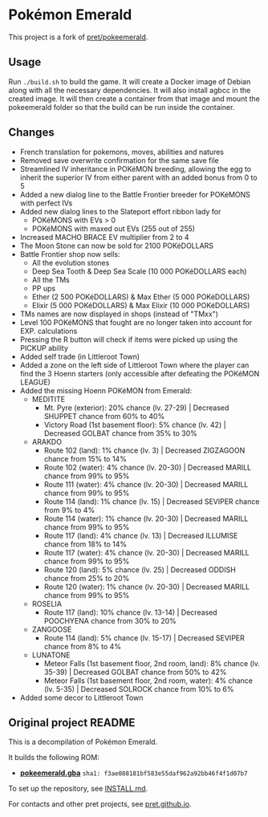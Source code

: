 # Pokémon Emerald

This project is a fork of [pret/pokeemerald](https://github.com/pret/pokeemerald).

## Usage

Run `./build.sh` to build the game. It will create a Docker image of Debian along with all the necessary dependencies. It will also install agbcc in the created image.
It will then create a container from that image and mount the pokeemerald folder so that the build can be run inside the container.

## Changes

* French translation for pokemons, moves, abilities and natures
* Removed save overwrite confirmation for the same save file
* Streamlined IV inheritance in POKéMON breeding, allowing the egg to inherit the superior IV from either parent with an added bonus from 0 to 5
* Added a new dialog line to the Battle Frontier breeder for POKéMONS with perfect IVs
* Added new dialog lines to the Slateport effort ribbon lady for 
    * POKéMONS with EVs > 0
    * POKéMONS with maxed out EVs (255 out of 255)
* Increased MACHO BRACE EV multiplier from 2 to 4
* The Moon Stone can now be sold for 2100 POKéDOLLARS
* Battle Frontier shop now sells:
    * All the evolution stones
    * Deep Sea Tooth & Deep Sea Scale (10 000 POKéDOLLARS each)
    * All the TMs
    * PP ups
    * Ether (2 500 POKéDOLLARS) & Max Ether (5 000 POKéDOLLARS)
    * Elixir (5 000 POKéDOLLARS) & Max Elixir (10 000 POKéDOLLARS)
* TMs names are now displayed in shops (instead of "TMxx")
* Level 100 POKéMONS that fought are no longer taken into account for EXP. calculations
* Pressing the R button will check if items were picked up using the PICKUP ability
* Added self trade (in Littleroot Town)
* Added a zone on the left side of Littleroot Town where the player can find the 3 Hoenn starters (only accessible after defeating the POKéMON LEAGUE)
* Added the missing Hoenn POKéMON from Emerald:
    - MEDITITE
        - Mt. Pyre (exterior): 20% chance (lv. 27-29) | Decreased SHUPPET chance from 60% to 40%
        - Victory Road (1st basement floor): 5% chance (lv. 42) | Decreased GOLBAT chance from 35% to 30%
    - ARAKDO
        - Route 102 (land): 1% chance (lv. 3) | Decreased ZIGZAGOON chance from 15% to 14%
        - Route 102 (water): 4% chance (lv. 20-30) | Decreased MARILL chance from 99% to 95%
        - Route 111 (water): 4% chance (lv. 20-30) | Decreased MARILL chance from 99% to 95%
        - Route 114 (land): 1% chance (lv. 15) | Decreased SEVIPER chance from 9% to 4%
        - Route 114 (water): 1% chance (lv. 20-30) | Decreased MARILL chance from 99% to 95%
        - Route 117 (land): 4% chance (lv. 13) | Decreased ILLUMISE chance from 18% to 14%
        - Route 117 (water): 4% chance (lv. 20-30) | Decreased MARILL chance from 99% to 95%
        - Route 120 (land): 5% chance (lv. 25) | Decreased ODDISH chance from 25% to 20%
        - Route 120 (water): 1% chance (lv. 20-30) | Decreased MARILL chance from 99% to 95%
    - ROSELIA
        - Route 117 (land): 10% chance (lv. 13-14) | Decreased POOCHYENA chance from 30% to 20%
    - ZANGOOSE
        - Route 114 (land): 5% chance (lv. 15-17) | Decreased SEVIPER chance from 8% to 4%
    - LUNATONE
        - Meteor Falls (1st basement floor, 2nd room, land): 8% chance (lv. 35-39) | Decreased GOLBAT chance from 50% to 42%
        - Meteor Falls (1st basement floor, 2nd room, water): 4% chance (lv. 5-35) | Decreased SOLROCK chance from 10% to 6%
* Added some decor to Littleroot Town


## Original project README

This is a decompilation of Pokémon Emerald.

It builds the following ROM:

* [**pokeemerald.gba**](https://datomatic.no-intro.org/index.php?page=show_record&s=23&n=1961) `sha1: f3ae088181bf583e55daf962a92bb46f4f1d07b7`

To set up the repository, see [INSTALL.md](INSTALL.md).

For contacts and other pret projects, see [pret.github.io](https://pret.github.io/).
